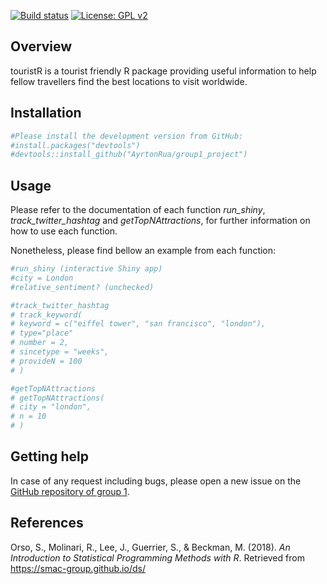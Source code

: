 
<!-- README.md is generated from README.Rmd. Please edit that file -->

[![Build
status](https://img.shields.io/appveyor/ci/gruntjs/grunt.svg)](https://github.com/AyrtonRua/group1_project)
[![License: GPL
v2](https://img.shields.io/badge/License-GPL%20v2-blue.svg)](https://www.gnu.org/licenses/old-licenses/gpl-2.0.en.html)

## Overview

touristR is a tourist friendly R package providing useful information to
help fellow travellers find the best locations to visit worldwide.

## Installation

``` r
#Please install the development version from GitHub:
#install.packages("devtools")
#devtools::install_github("AyrtonRua/group1_project")
```

## Usage

Please refer to the documentation of each function *run\_shiny*,
*track\_twitter\_hashtag* and *getTopNAttractions*, for further
information on how to use each function.

Nonetheless, please find bellow an example from each function:

``` r
#run_shiny (interactive Shiny app)
#city = London
#relative_sentiment? (unchecked)

#track_twitter_hashtag
# track_keyword(
# keyword = c("eiffel tower", "san francisco", "london"),
# type="place"
# number = 2,
# sincetype = "weeks",
# provideN = 100
# )

#getTopNAttractions
# getTopNAttractions(
# city = "london",
# n = 10
# )
```

## Getting help

In case of any request including bugs, please open a new issue on the
[GitHub repository of
group 1](https://github.com/AyrtonRua/group1_project).

## References

Orso, S., Molinari, R., Lee, J., Guerrier, S., & Beckman, M. (2018). *An
Introduction to Statistical Programming Methods with R*. Retrieved from
<https://smac-group.github.io/ds/>

